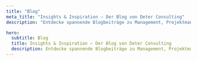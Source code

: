 ```yaml
---
title: "Blog"
meta_title: "Insights & Inspiration – Der Blog von Deter Consulting"
description: "Entdecke spannende Blogbeiträge zu Management, Projektmanagement und Software-Development. Lerne aus Case Studies, erhalte Tipps für Führung und Teamentwicklung und lass dich von Best Practices inspirieren. Jetzt in die Welt von Deter Consulting eintauchen!"

hero:
  subtitle: Blog
  title: Insights & Inspiration – Der Blog von Deter Consulting
  description: Entdecke spannende Blogbeiträge zu Management, Projektmanagement und Software-Development. Lerne aus Case Studies, erhalte Tipps für Führung und Teamentwicklung und lass dich von Best Practices inspirieren. Jetzt in die Welt von Deter Consulting eintauchen!
---
```

